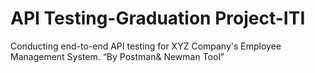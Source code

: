 # API Testing-Graduation Project-ITI
 Conducting end-to-end API testing for XYZ Company's Employee Management System.  “By Postman& Newman Tool”
